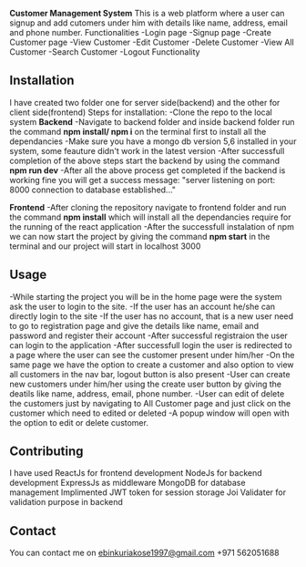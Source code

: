 **Customer Management System**
This is a web platform where a user can signup and add cutomers under him with  details like name, address, email and phone number.
Functionalities
-Login page
-Signup page
-Create Customer page
-View Customer
-Edit Customer
-Delete Customer
-View All Customer
-Search Customer
-Logout Functionality

## Installation

I have created two folder one for server side(backend) and the other for client side(frontend)
Steps for installation:
-Clone the repo to the local system
**Backend**
-Navigate to backend folder and inside backend folder run the command **npm install/ npm i** on the terminal first to install all the dependancies 
-Make sure you have a mongo db version 5,6 installed in your system, some feauture didn't work in the latest version
-After successfull completion of the above steps start the backend by using the command **npm run dev**
-After all the above process get completed if the backend is working fine you will get a success message:
"server listening on port: 8000
connection to database established..."

**Frontend**
-After cloning the repository navigate to frontend folder and run the command **npm install** which will install all the dependancies require for the running of the react application
-After the successfull instalation of npm we can now start the project by giving the command **npm start** in the terminal and our project will start in localhost 3000

## Usage

-While starting the project you will be in the home page were the system ask the user to login to the site.
-If the user has an account he/she can directly login to the site
-If the user has no account, that is a new user need to go to registration page and give the details like name, email and password and register their account
-After successful registraion the user can login to the application
-After successfull login the user is redirected to a page where the user can see the customer present under him/her
-On the same page we have the option to create a customer and also option to view all customers in the nav bar, logout button is also present
-User can create new customers under him/her using the create user button by giving the deatils like name, address, email, phone number.
-User can edit of delete the customers just by navigating to All Customer page and just click on the customer which need to edited or deleted
-A popup window will open with the option to edit or delete customer.

## Contributing
I have used ReactJs for frontend development
NodeJs for backend development
ExpressJs as middleware
MongoDB for database management
Implimented JWT token for session storage
Joi Validater for validation purpose in backend


## Contact

You can contact me on 
ebinkuriakose1997@gmail.com
+971 562051688

